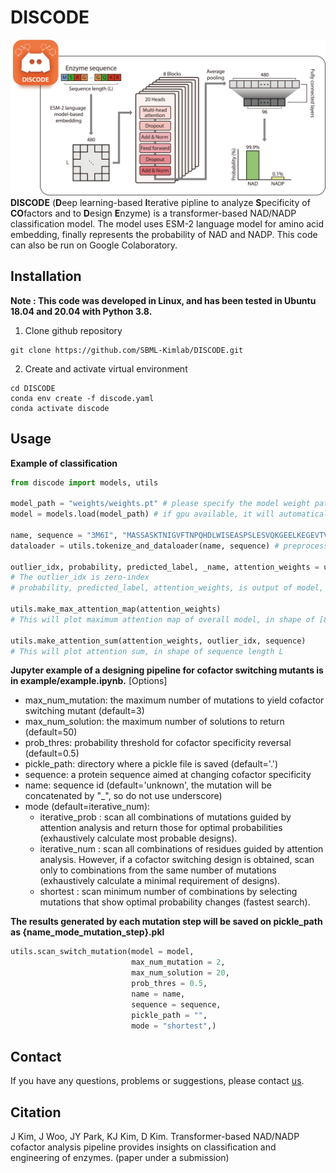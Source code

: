# DISCODE
![DISCODE](/DISCODE.png)
**DISCODE** (**D**eep learning-based **I**terative pipline to analyze **S**pecificity of **CO**factors and to **D**esign **E**nzyme) is a transformer-based NAD/NADP classification model. The model uses ESM-2 language model for amino acid embedding, finally represents the probability of NAD and NADP. This code can also be run on Google Colaboratory.

## Installation
**Note : This code was developed in Linux, and has been tested in Ubuntu 18.04 and 20.04 with Python 3.8.**
1. Clone github repository
```
git clone https://github.com/SBML-Kimlab/DISCODE.git
```
2. Create and activate virtual environment
```
cd DISCODE
conda env create -f discode.yaml
conda activate discode
```

## Usage
**Example of classification**
```python
from discode import models, utils

model_path = "weights/weights.pt" # please specify the model weight path
model = models.load(model_path) # if gpu available, it will automatically load on gpu

name, sequence = "3M6I", "MASSASKTNIGVFTNPQHDLWISEASPSLESVQKGEELKEGEVTVAVRSTGICGSDVHFWKHGCIGPMIVECDHVLGHESAGEVIAVHPSVKSIKVGDRVAIEPQVICNACEPCLTGRYNGCERVDFLSTPPVPGLLRRYVNHPAVWCHKIGNMSYENGAMLEPLSVALAGLQRAGVRLGDPVLICGAGPIGLITMLCAKAAGACPLVITDIDEGRLKFAKEICPEVVTHKVERLSAEESAKKIVESFGGIEPAVALECTGVESSIAAAIWAVKFGGKVFVIGVGKNEIQIPFMRASVREVDLQFQYRYCNTWPRAIRLVENGLVDLTRLVTHRFPLEDALKAFETASDPKTGAIKVQIQSLE"
dataloader = utils.tokenize_and_dataloader(name, sequence) # preprocess

outlier_idx, probability, predicted_label, _name, attention_weights = utils.model_processing(dataloader, model)
# The outlier_idx is zero-index
# probability, predicted_label, attention_weights, is output of model, the _name is same with previously declared variable name.

utils.make_max_attention_map(attention_weights)
# This will plot maximum attention map of overall model, in shape of [8,20]

utils.make_attention_sum(attention_weights, outlier_idx, sequence)
# This will plot attention sum, in shape of sequence length L
```

**Jupyter example of a designing pipeline for cofactor switching mutants is in example/example.ipynb.**
[Options]
  - max_num_mutation: the maximum number of mutations to yield cofactor switching mutant (default=3)
  - max_num_solution: the maximum number of solutions to return (default=50)
  - prob_thres: probability threshold for cofactor specificity reversal (default=0.5)
  - pickle_path: directory where a pickle file is saved (default='.')
  - sequence: a protein sequence aimed at changing cofactor specificity
  - name: sequence id (default='unknown', the mutation will be concatenated by "_", so do not use underscore)
  - mode (default=iterative_num):
    * iterative_prob : scan all combinations of mutations guided by attention analysis and return those for optimal probabilities (exhaustively calculate most probable designs).
    * iterative_num : scan all combinations of residues guided by attention analysis. However, if a cofactor switching design is obtained, scan only to combinations from the same number of mutations (exhaustively calculate a minimal requirement of designs).
    * shortest : scan minimum number of combinations by selecting mutations that show optimal probability changes (fastest search).

**The results generated by each mutation step will be saved on pickle_path as {name_mode_mutation_step}.pkl**
```python
utils.scan_switch_mutation(model = model,
                           max_num_mutation = 2,
                           max_num_solution = 20,
                           prob_thres = 0.5,
                           name = name,
                           sequence = sequence,
                           pickle_path = "",
                           mode = "shortest",)
```

## Contact
If you have any questions, problems or suggestions, please contact [us](https://sites.google.com/view/systemskimlab/home).

## Citation
J Kim, J Woo, JY Park, KJ Kim, D Kim. Transformer-based NAD/NADP cofactor analysis pipeline provides insights on classification and engineering of enzymes. (paper under a submission)
